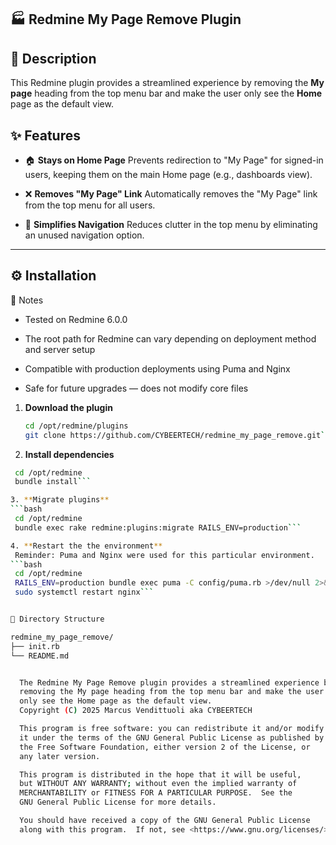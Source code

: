 ## 🏭 Redmine My Page Remove Plugin

## 📌 Description

This Redmine plugin provides a streamlined experience by removing the **My page** heading from the top menu bar and make the user only see the **Home** page as the default view.

## ✨ Features

- 🏠 **Stays on Home Page**
  Prevents redirection to "My Page" for signed-in users, keeping them on the main Home page (e.g., dashboards view).

- ❌ **Removes "My Page" Link**
  Automatically removes the "My Page" link from the top menu for all users.

- 🧼 **Simplifies Navigation** 
  Reduces clutter in the top menu by eliminating an unused navigation option.

---

## ⚙️ Installation

📝 Notes
- Tested on Redmine 6.0.0

- The root path for Redmine can vary depending on deployment method and server setup

- Compatible with production deployments using Puma and Nginx

- Safe for future upgrades — does not modify core files


1. **Download the plugin**

   ```bash
   cd /opt/redmine/plugins
   git clone https://github.com/CYBEERTECH/redmine_my_page_remove.git```

2. **Install dependencies**
  ```bash
   cd /opt/redmine 
   bundle install```

3. **Migrate plugins**
  ```bash
   cd /opt/redmine
   bundle exec rake redmine:plugins:migrate RAILS_ENV=production```

4. **Restart the the environment**
   Reminder: Puma and Nginx were used for this particular environment.
  ```bash
   cd /opt/redmine
   RAILS_ENV=production bundle exec puma -C config/puma.rb >/dev/null 2>&1 &
   sudo systemctl restart nginx```


📁 Directory Structure

redmine_my_page_remove/
├── init.rb
└── README.md


    The Redmine My Page Remove plugin provides a streamlined experience by 
    removing the My page heading from the top menu bar and make the user 
    only see the Home page as the default view.
    Copyright (C) 2025 Marcus Vendittuoli aka CYBEERTECH

    This program is free software: you can redistribute it and/or modify
    it under the terms of the GNU General Public License as published by
    the Free Software Foundation, either version 2 of the License, or
    any later version.

    This program is distributed in the hope that it will be useful,
    but WITHOUT ANY WARRANTY; without even the implied warranty of
    MERCHANTABILITY or FITNESS FOR A PARTICULAR PURPOSE.  See the
    GNU General Public License for more details.

    You should have received a copy of the GNU General Public License
    along with this program.  If not, see <https://www.gnu.org/licenses/>.
